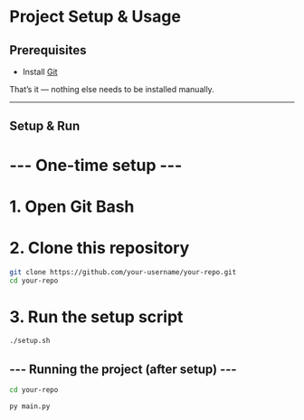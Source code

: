 # Project Setup & Usage

## Prerequisites
- Install [Git](https://git-scm.com/downloads)

That’s it — nothing else needs to be installed manually.

---

## Setup & Run


# --- One-time setup ---
# 1. Open Git Bash
# 2. Clone this repository
```bash
git clone https://github.com/your-username/your-repo.git
cd your-repo
```
# 3. Run the setup script
```bash
./setup.sh
```
## --- Running the project (after setup) ---
```bash
cd your-repo
```
```bash
py main.py
```

